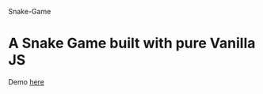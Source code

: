  Snake-Game<h1> A Snake Game built with pure Vanilla JS</h1>


 Demo [here](https://henrybalassiano.github.io/Snake-Game/)
